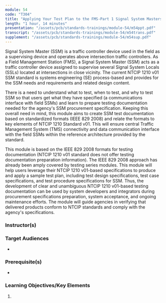 ```yaml
---
module: 54
code: "T304"
title: "Applying Your Test Plan to the FMS-Part 1 Signal System Masters Based on NTCIP 1210 Standard v01"
length: "1 hour, 14 minutes"
presentation: "/assets/pcb/standards-trainings/module-54/m54ppt.pdf"
transcript: "/assets/pcb/standards-trainings/module-54/m54trans.pdf"
supplement: "/assets/pcb/standards-trainings/module-54/m54sup.pdf"
---
```

Signal System Master (SSM) is a traffic controller device used in the field as a supervising device and operates above intersection traffic controllers. As a Field Management Station (FMS), a Signal System Master (SSM) acts as a traffic controller device assigned to supervise several Signal System Locals (SSLs) located at intersections in close vicinity. The current NTCIP 1210 v01 SSM standard is systems engineering (SE) process-based and provides for the SSM needs and requirements and related design content.

There is a need to understand what to test, when to test, and why to test SSM so that users get what they have specified (a communications interface with field SSMs) and learn to prepare testing documentation needed for the agency's SSM procurement specification. Keeping this overall need in mind, this module aims to create SSM test documentation based on standardized formats (IEEE 829 2008) and relate the formats to key elements of NTCIP 1210 Standard v01. This will ensure central Traffic Management System (TMS) connectivity and data communication interface with the field SSMs within the reference architecture provided by the standard.

This module is based on the IEEE 829 2008 formats for testing documentation (NTCIP 1210 v01 standard does not offer testing documentation preparation information). The IEEE 829 2008 approach has already been amply covered by testing series modules. This module will help users leverage their NTCIP 1210 v01-based specifications to produce and apply a sample test plan, including test design specifications, test case specifications, and test procedure specifications for SSM. Thus, the development of clear and unambiguous NTCIP 1210 v01-based testing documentation can be used by system developers and integrators during procurement specifications preparation, system acceptance, and ongoing maintenance efforts. The module will guide agencies in verifying that delivered products conform to NTCIP standards and comply with the agency's specifications.

### Instructor(s)


### Target Audiences
* 

### Prerequisite(s)
* 

### Learning Objectives/Key Elements
1. 